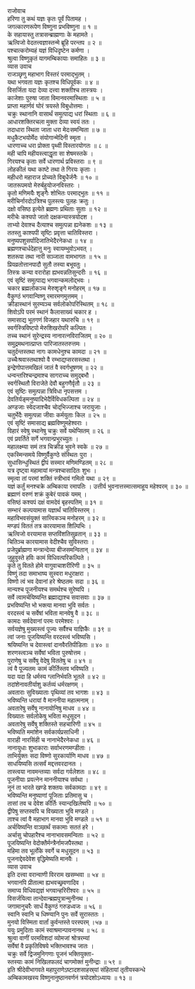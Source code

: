 राजोवाच  
हरिणा तु कथं यज्ञः कृतः पूर्वं पितामह ।  
जगत्कारणरूपेण विष्णुना प्रभविष्णुना ॥ १ ॥  
के सहायास्तु तत्रासन्ब्राह्मणाः के महामते ।  
ऋत्विजो वेदतत्त्वज्ञास्तन्मे ब्रूहि परन्तप ॥ २ ॥  
पश्चात्करोम्यहं यज्ञं विधिदृष्टेन कर्मणा ।  
श्रुत्वा विष्णुकृतं यागमम्बिकायाः समाहितः ॥ ३ ॥  
व्यास उवाच  
राजञ्छृणु महाभाग विस्तरं परमाद्‌भुतम् ।  
यथा भगवता यज्ञः कृतश्च विधिपूर्वकः ॥ ४ ॥  
विसर्जिता यदा देव्या दत्त्वा शक्तीश्च तास्त्रयः ।  
काजेशाः पुरुषा जाता विमानवरमास्थिताः ॥ ५ ॥  
प्राप्ता महार्णवं घोरं त्रयस्ते विबुधोत्तमाः ।  
चक्रुः स्थानानि वासार्थं समुत्पाद्य धरां स्थिताः ॥ ६ ॥  
आधारशक्तिरचला मुक्ता देव्या स्वयं ततः ।  
तदाधारा स्थिता जाता धरा मेदःसमन्विता ॥ ७ ॥  
मधुकैटभयोर्मेदः संयोगान्मेदिनी स्मृता ।  
धारणाच्च धरा प्रोक्ता पृथ्वी विस्तारयोगतः ॥ ८ ॥  
मही चापि महीयस्त्वाद्धृता सा शेषमस्तके ।  
गिरयश्च कृताः सर्वे धारणार्थ प्रविस्तराः ॥ ९ ॥  
लोहकीलं यथा काष्टे तथा ते गिरयः कृताः ।  
महीधरो महाराज प्रोच्यते विबुधैर्जनैः ॥ १० ॥  
जातरूपमयो मेरुर्बहुयोजनविस्तरः ।  
कृतो मणिमयैः शृङ्गैः शोभितः परमाद्‌भुतः ॥ ११ ॥  
मरीचिर्नारदोऽत्रिश्च पुलस्त्यः पुलहः क्रतुः ।  
दक्षो वसिष्ठ इत्येते ब्रह्मणः प्रथिताः सुताः ॥ १२ ॥  
मरीचेः कश्यपो जातो दक्षकन्यास्त्रयोदश ।  
ताभ्यो देवाश्च दैत्याश्च समुत्पन्ना ह्यनेकशः ॥ १३ ॥  
ततस्तु काश्यपी सृष्टिः प्रवृत्ता चातिविस्तरा ।  
मनुष्यपशुसर्पादिजातिभेदैरनेकधा ॥ १४ ॥  
ब्रह्मणश्चार्धदेहात्तु मनुः स्वायम्भुवोऽभवत् ।  
शतरूपा तथा नारी सञ्जाता वामभागतः ॥ १५ ॥  
प्रियव्रतोत्तानपादौ सुतौ तस्या बभूवतुः ।  
तिस्त्रः कन्या वरारोहा ह्यभवन्नतिसुन्दरीः ॥ १६ ॥  
एवं सृष्टिं समुत्पाद्य भगवान्कमलोद्‌भवः ।  
चकार ब्रह्मलोकञ्च मेरुशृङ्गे मनोहरम् ॥ १७ ॥  
वैकुण्ठं भगवान्विष्णू रमारमणमुत्तमम् ।  
क्रीडास्थानं सुरम्यञ्च सर्वलोकोपरिस्थितम् ॥ १८ ॥  
शिवोऽपि परमं स्थानं कैलासाख्यं चकार ह ।  
समासाद्य भूतगणं विजहार यथारुचि ॥ १९ ॥  
स्वर्गस्त्रिविष्टपो मेरुशिखरोपरि कल्पितः ।  
तच्च स्थानं सुरेन्द्रस्य नानारत्नविराजितम् ॥ २० ॥  
समुद्रमथनात्प्राप्तः पारिजातस्तरुत्तमः ।  
चतुर्दन्तस्तथा नागः कामधेनुश्च कामदा ॥ २१ ॥  
उच्चैःश्रवास्तथाश्वो वै रम्भाद्यप्सरसस्तथा ।  
इन्द्रेणोपात्तमखिलं जातं वै स्वर्गभूषणम् ॥ २२ ॥  
धन्वन्तरिश्चन्द्रमाश्च सागराच्च समुद्‌बभौ ।  
स्वर्गस्थितौ विराजेते देवौ बहुगणैर्वृतौ ॥ २३ ॥  
एवं सृष्टिः समुत्पन्ना त्रिविधा नृपसत्तम ।  
देवतिर्यङ्मनुष्यादिभेदैर्विविधकल्पिता ॥ २४ ॥  
अण्डजाः स्वेदजाश्चैव चोद्‌भिज्जाश्च जरायुजाः ।  
चतुर्भेदैः समुत्पन्ना जीवाः कर्मयुताः किल ॥ २५ ॥  
एवं सृष्टिं समासाद्य ब्रह्मविष्णुमहेश्वराः ।  
विहारं स्वेषु स्थानेषु चक्रुः सर्वे यथेप्सितम् ॥ २६ ॥  
एवं प्रवर्तिते सर्गे भगवान्प्रभुरच्युतः ।  
महालक्ष्म्या समं तत्र चिक्रीड भुवने स्वके ॥ २७ ॥  
एकस्मिन्समये विष्णुर्वैकुण्ठे संस्थितः पुरा ।  
सुधासिन्धुस्थितं द्वीपं सस्मार मणिमण्डितम् ॥ २८ ॥  
यत्र दृष्ट्वा महामायां मन्त्रश्चासादितः शुभः ।  
स्मृत्वा तां परमां शक्तिं स्त्रीभावं गमितो यथा ॥ २९ ॥  
यज्ञं कर्तुं मनश्चक्रे अम्बिकाया रमापतिः ।
उत्तीर्य भुवनात्तस्मात्समाहूय महेश्वरम् ॥ ३० ॥  
ब्रह्माणं वरुणं शक्रं कुबेरं पावकं यमम् ।  
वसिष्ठं कश्यपं दक्षं वामदेवं बृहस्पतिम् ॥ ३१ ॥  
सम्भारं कल्पयामास यज्ञार्थं चातिविस्तरम् ।  
महाविभवसंयुक्तं सात्त्विकञ्च मनोहरम् ॥ ३२ ॥  
मण्डपं विततं तत्र कारयामास शिल्पिभिः ।  
ऋत्विजो वरयामास सप्तविंशतिसुव्रतान् ॥ ३३ ॥  
चितिञ्च कारयामास वेदीश्चैव सुविस्तराः ।  
प्रजेपुर्ब्राह्मणा मन्त्रान्देव्या बीजसमन्वितान् ॥ ३४ ॥  
जुहुवुस्ते हविः कामं विधिवत्परिकल्पिते ।  
कृते तु वितते होमे वागुवाचाशरीरिणी ॥ ३५ ॥  
विष्णुं तदा समाभाष्य सुस्वरा मधुराक्षरा ।  
विष्णो त्वं भव देवानां हरे श्रेष्ठतमः सदा ॥ ३६ ॥  
मान्यश्च पूजनीयश्च समर्थश्च सुरेष्वपि ।  
सर्वे त्वामर्चयिष्यन्ति ब्रह्माद्याश्च सवासवाः ॥ ३७ ॥  
प्रभविष्यन्ति भो भक्त्या मानवा भुवि सर्वतः ।  
वरदस्त्वं च सर्वेषां भविता मानवेषु वै ॥ ३८ ॥  
कामदः सर्वदेवानां परमः परमेश्वरः ।  
सर्वयज्ञेषु मुख्यस्त्वं पूज्यः सर्वैश्च याज्ञिकैः ॥ ३९ ॥  
त्वां जनाः पूजयिष्यन्ति वरदस्त्वं भविष्यसि ।  
श्रयिष्यन्ति च देवास्त्वां दानवैरतिपीडिताः ॥ ४० ॥  
शरणस्त्वञ्च सर्वेषां भविता पुरुषोत्तम ।  
पुराणेषु च सर्वेषु वेदेषु विततेषु च ॥ ४१ ॥  
त्वं वै पूज्यतमः कामं कीर्तिस्तव भविष्यति ।  
यदा यदा हि धर्मस्य ग्लानिर्भवति भूतले ॥ ४२ ॥  
तदांशेनावतीर्याशु कर्तव्यं धर्मरक्षणम् ।  
अवताराः सुविख्याताः पृथिव्यां तव भागशः ॥ ४३ ॥  
भविष्यन्ति धरायां वै माननीया महात्मनाम् ।  
अवतारेषु सर्वेषु नानायोनिषु माधव ॥ ४४ ॥  
विख्यातः सर्वलोकेषु भविता मधुसूदन ।  
अवतारेषु सर्वेषु शक्तिस्ते सहचारिणी ॥ ४५ ॥  
भविष्यति ममांशेन सर्वकार्यप्रसाधिनी ।  
वाराही नारसिंही च नानाभेदैरनेकधा ॥ ४६ ॥  
नानायुधाः शुभाकाराः सर्वाभरणमण्डीताः ।  
ताभिर्युक्तः सदा विष्णो सुरकार्याणि माधव ॥ ४७ ॥  
साधयिष्यसि तत्सर्वं मद्दत्तवरदानतः ।  
तास्त्वया नावमन्तव्याः सर्वदा गर्वलेशतः ॥ ४८ ॥  
पूजनीयाः प्रयत्नेन माननीयाश्च सर्वथा ।  
नूनं ता भारते खण्डे शक्तयः सर्वकामदाः ॥ ४९ ॥  
भविष्यन्ति मनुष्याणां पूजिताः प्रतिमासु च ।  
तासां तव च देवेश कीर्तिः स्यान्दखिलेष्वपि ॥ ५० ॥  
द्वीपेषु सप्तस्वपि च विख्याता भुवि मण्डले ।  
ताश्च त्वां वै महाभाग मानवा भुवि मण्डले ॥ ५१ ॥  
अर्चयिष्यन्ति वाञ्छार्थं सकामाः सततं हरे ।  
अर्चासु चोपहारैश्च नानाभावसमन्विताः ॥ ५२ ॥  
पूजयिष्यन्ति वेदोक्तैर्मन्त्रैर्नामजपैस्तथा ।  
महिमा तव भूर्लोके स्वर्गे च मधुसूदन ॥ ५३ ॥  
पूजनाद्देवदेवेश वृद्धिमेष्यति मानवैः ।  
व्यास उवाच  
इति दत्त्वा वरान्वाणी विरराम खसम्भवा ॥ ५४ ॥  
भगवानपि प्रीतात्मा ह्यभवच्छ्रवणादिव ।  
समाप्य विधिवद्यज्ञं भगवान्हरिरीश्वरः ॥ ५५ ॥  
विसर्जयित्वा तान्देवान्ब्रह्मपुत्रान्मुनीनथ ।  
जगामानुचरैः सार्धं वैकुण्ठं गरुडध्वजः ॥ ५६ ॥  
स्वानि स्वानि च धिष्ण्यानि पुनः सर्वे सुरास्ततः ।  
मुनयो विस्मिता वार्तां कुर्वन्तस्ते परस्परम् ।५७ ॥  
ययुः प्रमुदिताः कामं स्वाश्रमान्पावनानथ ॥ ५८ ॥  
श्रुत्वा वाणीं परमविशदां व्योमजां श्रोत्ररम्यां  
     सर्वेषां वै प्रकृतिविषये भक्तिभावश्च जातः ।  
चक्रुः सर्वे द्विजमुनिगणाः पूजनं भक्तियुक्ता-  
     स्तस्याः कामं निखिलफलदं चागमोक्तं मुनीन्द्राः ॥ ५९ ॥  
इति श्रीदेवीभागवते महापुराणेऽष्टादशसाहस्र्यां संहितायां तृतीयस्कन्धे  
अम्बिकामखस्य विष्णुनानुष्ठानवर्णनं त्रयोदशोऽध्यायः ॥ १३ ॥
